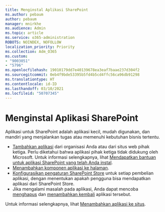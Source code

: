 ```yaml
---
title: Menginstal Aplikasi SharePoint
ms.author: pebaum
author: pebaum
manager: mnirkhe
ms.audience: Admin
ms.topic: article
ms.service: o365-administration
ROBOTS: NOINDEX, NOFOLLOW
localization_priority: Priority
ms.collection: Adm_O365
ms.custom:
- "9003051"
- "5796"
ms.openlocfilehash: 19010179dd7e40139678ea3eaf7baae237d304f2
ms.sourcegitcommit: 0eb4f9bde53395b5fd4b5cd4ffc56ca96db91298
ms.translationtype: HT
ms.contentlocale: id-ID
ms.lasthandoff: 03/10/2021
ms.locfileid: "50707345"
---
```

# <a name="install-sharepoint-apps"></a>Menginstal Aplikasi SharePoint

Aplikasi untuk SharePoint adalah aplikasi kecil, mudah digunakan, dan mandiri yang menjalankan tugas atau memenuhi kebutuhan bisnis tertentu.

- [Tambahkan aplikasi](https://support.microsoft.com/office/ef9c0dbd-7fe1-4715-a1b0-fe3bc81317cb)  dari organisasi Anda atau dari situs web pihak ketiga. Perlu diketahui bahwa aplikasi pihak ketiga tidak didukung oleh Microsoft. Untuk informasi selengkapnya, lihat  [Mendapatkan bantuan untuk aplikasi SharePoint yang telah Anda instal](https://support.office.com/article/get-help-for-a-sharepoint-app-you-installed-fd98af7f-6af0-4573-8360-8f5631c6ab21).
-   [Menambahkan komponen aplikasi ke halaman](https://support.microsoft.com/office/6f06c0b7-44b8-4c69-b4ad-85197eee8d78).
-   [Konfigurasikan pengaturan SharePoint Store](https://docs.microsoft.com/sharepoint/configure-sharepoint-store-settings)  untuk setiap pembelian aplikasi, dengan menentukan apakah pengguna bisa mendapatkan aplikasi dari SharePoint Store.
-   Jika mengalami masalah pada aplikasi, Anda dapat mencoba  [menghapus](https://support.microsoft.com/office/03198d1b-c33b-498d-9469-af641a587d6c)  dan  [menambahkan kembali](https://support.microsoft.com/office/ef9c0dbd-7fe1-4715-a1b0-fe3bc81317cb)  aplikasi tersebut.

Untuk informasi selengkapnya, lihat  [Menambahkan aplikasi ke situs](https://support.microsoft.com/office/add-an-app-to-a-site-ef9c0dbd-7fe1-4715-a1b0-fe3bc81317cb).